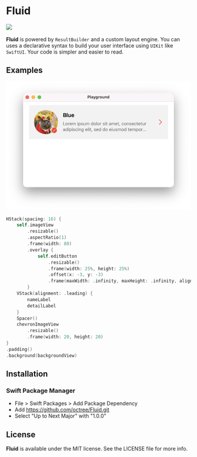 # Fluid

![](https://shields.io/static/v1?label=&message=Work%20in%20Progress&color=yellow)

**Fluid** is powered by `ResultBuilder` and a custom layout engine. You can uses a declarative syntax to build your user interface using `UIKit` like `SwiftUI`. Your code is simpler and easier to read.



## Examples

![Demo](./Images/demo.png)

```swift
HStack(spacing: 16) {
    self.imageView
        .resizable()
        .aspectRatio(1)
        .frame(width: 80)
        .overlay {
            self.editButton
                .resizable()
                .frame(width: 25%, height: 25%)
                .offset(x: -3, y: -3)
                .frame(maxWidth: .infinity, maxHeight: .infinity, alignment: .bottomTrailing)
        }
    VStack(alignment: .leading) {
        nameLabel
        detailLabel
    }
    Spacer()
    chevronImageView
        .resizable()
        .frame(width: 20, height: 20)
}
.padding()
.background(backgroundView)
```



## Installation

### Swift Package Manager

- File > Swift Packages > Add Package Dependency
- Add https://github.com/octree/Fluid.git
- Select "Up to Next Major" with "1.0.0"



## License

**Fluid** is available under the MIT license. See the LICENSE file for more info.
